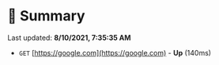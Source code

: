 # 📖 Summary
Last updated: **8/10/2021, 7:35:35 AM**

- `GET` [https://google.com](https://google.com) - **Up** (140ms)
